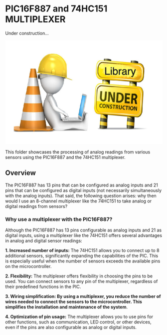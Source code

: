 # PIC16F887 and 74HC151 MULTIPLEXER 

Under construction...

![Under construction...](../../../images/under_construction.png)

This folder showcases the processing of analog readings from various sensors using the PIC16F887 and the 74HC151 multiplexer.


## Overview 

The PIC16F887 has 13 pins that can be configured as analog inputs and 21 pins that can be configured as digital inputs (not necessarily simultaneously with the analog inputs). That said, the following question arises: why then would I use an 8-channel multiplexer like the 74HC151 to take analog or digital readings from sensors?


### Why use a multiplexer with the PIC16F887?

Although the PIC16F887 has 13 pins configurable as analog inputs and 21 as digital inputs, using a multiplexer like the 74HC151 offers several advantages in analog and digital sensor readings:

**1. Increased number of inputs:** The 74HC151 allows you to connect up to 8 additional sensors, significantly expanding the capabilities of the PIC. This is especially useful when the number of sensors exceeds the available pins on the microcontroller.

**2. Flexibility:** The multiplexer offers flexibility in choosing the pins to be used. You can connect sensors to any pin of the multiplexer, regardless of their predefined functions in the PIC.

**3. Wiring simplification: By using a multiplexer, you reduce the number of wires needed to connect the sensors to the microcontroller. This simplifies the installation and maintenance of the system**.

**4. Optimization of pin usage:** The multiplexer allows you to use pins for other functions, such as communication, LED control, or other devices, even if the pins are also configurable as analog or digital inputs.




